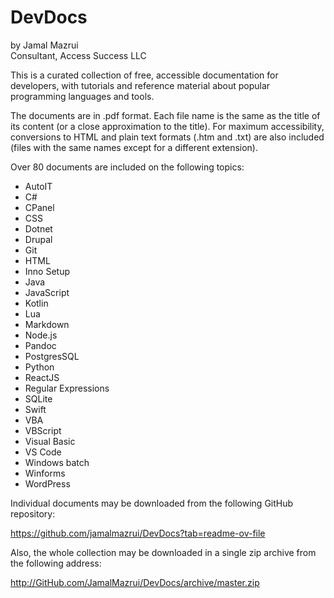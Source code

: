 ﻿# DevDocs

by Jamal Mazrui \
Consultant, Access Success LLC

This is a curated collection of free, accessible documentation for developers, with tutorials and reference material about popular programming languages and tools.

The documents are in .pdf format. Each file name is the same as the title of its content (or a close approximation to the title). For maximum accessibility, conversions to HTML and plain text formats (.htm and .txt) are also included (files with the same names except for a different extension).

Over 80 documents are included on the following topics:

- AutoIT
- C#
- CPanel
- CSS
- Dotnet
- Drupal
- Git
- HTML
- Inno Setup
- Java
- JavaScript
- Kotlin
- Lua
- Markdown
- Node.js
- Pandoc
- PostgresSQL
- Python
- ReactJS
- Regular Expressions
- SQLite
- Swift
- VBA
- VBScript
- Visual Basic
- VS Code
- Windows batch
- Winforms
- WordPress

Individual documents may be downloaded from the following GitHub repository:

<https://github.com/jamalmazrui/DevDocs?tab=readme-ov-file>

Also, the whole collection may be downloaded in a single zip archive from the following address:

<http://GitHub.com/JamalMazrui/DevDocs/archive/master.zip>
